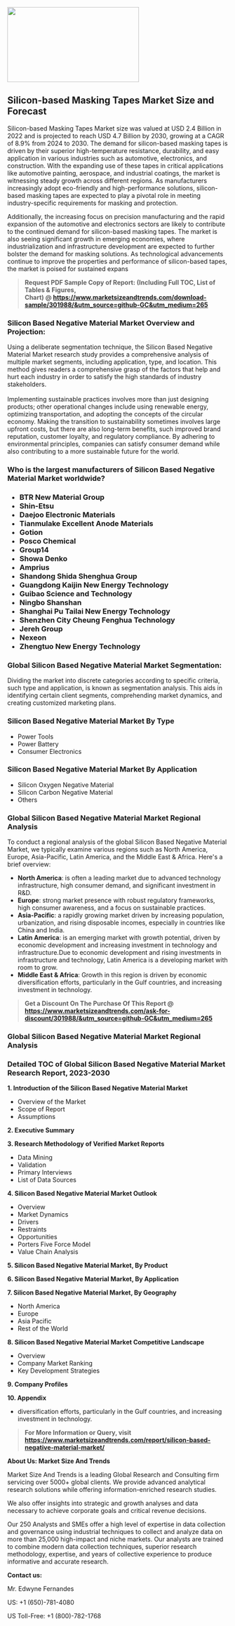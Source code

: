 <p><img class="alignnone size-medium wp-image-20088" src="https://ffe5etoiles.com/wp-content/uploads/2024/12/MST1-300x171.png" alt="" width="300" height="171" /></p><h2>Silicon-based Masking Tapes Market Size and Forecast</h2><p>Silicon-based Masking Tapes Market size was valued at USD 2.4 Billion in 2022 and is projected to reach USD 4.7 Billion by 2030, growing at a CAGR of 8.9% from 2024 to 2030. The demand for silicon-based masking tapes is driven by their superior high-temperature resistance, durability, and easy application in various industries such as automotive, electronics, and construction. With the expanding use of these tapes in critical applications like automotive painting, aerospace, and industrial coatings, the market is witnessing steady growth across different regions. As manufacturers increasingly adopt eco-friendly and high-performance solutions, silicon-based masking tapes are expected to play a pivotal role in meeting industry-specific requirements for masking and protection.</p><p>Additionally, the increasing focus on precision manufacturing and the rapid expansion of the automotive and electronics sectors are likely to contribute to the continued demand for silicon-based masking tapes. The market is also seeing significant growth in emerging economies, where industrialization and infrastructure development are expected to further bolster the demand for masking solutions. As technological advancements continue to improve the properties and performance of silicon-based tapes, the market is poised for sustained expans</p><blockquote id="" class=""><strong>Request PDF Sample Copy of Report: (Including Full TOC, List of Tables &amp; Figures, Chart)&nbsp;@&nbsp;<strong><a href="https://www.marketsizeandtrends.com/download-sample/301988/&utm_source=github-GC&utm_medium=265" target="_blank">https://www.marketsizeandtrends.com/download-sample/301988/&utm_source=github-GC&utm_medium=265</a></strong></strong></blockquote><h3 id="" class="">Silicon Based Negative Material Market&nbsp;Overview and Projection:</h3><p id="" class="">Using a deliberate segmentation technique, the Silicon Based Negative Material Market research study provides a comprehensive analysis of multiple market segments, including application, type, and location. This method gives readers a comprehensive grasp of the factors that help and hurt each industry in order to satisfy the high standards of industry stakeholders. <br /> <br />Implementing sustainable practices involves more than just designing products; other operational changes include using renewable energy, optimizing transportation, and adopting the concepts of the circular economy. Making the transition to sustainability sometimes involves large upfront costs, but there are also long-term benefits, such improved brand reputation, customer loyalty, and regulatory compliance. By adhering to environmental principles, companies can satisfy consumer demand while also contributing to a more sustainable future for the world.</p><h3 id="" class="">Who is the largest manufacturers of&nbsp;Silicon Based Negative Material Market worldwide?</h3><h3 class=""><p><ul><li>BTR New Material Group </li><li> Shin-Etsu </li><li> Daejoo Electronic Materials </li><li> Tianmulake Excellent Anode Materials </li><li> Gotion </li><li> Posco Chemical </li><li> Group14 </li><li> Showa Denko </li><li> Amprius </li><li> Shandong Shida Shenghua Group </li><li> Guangdong Kaijin New Energy Technology </li><li> Guibao Science and Technology </li><li> Ningbo Shanshan </li><li> Shanghai Pu Tailai New Energy Technology </li><li> Shenzhen City Cheung Fenghua Technology </li><li> Jereh Group </li><li> Nexeon </li><li> Zhengtuo New Energy Technology</li></ul></p></h3><h3 id="" class="">Global&nbsp;Silicon Based Negative Material Market Segmentation:</h3><p id="" class="">Dividing the market into discrete categories according to specific criteria, such type and application, is known as segmentation analysis. This aids in identifying certain client segments, comprehending market dynamics, and creating customized marketing plans.</p><h3 id="" class="">Silicon Based Negative Material Market&nbsp;By Type</h3><p><p><ul><li>Power Tools</li><li> Power Battery</li><li> Consumer Electronics</p></li></ul></p></p><h3 id="" class="">Silicon Based Negative Material Market&nbsp;By Application</h3><p class=""><p><ul><li>Silicon Oxygen Negative Material</li><li> Silicon Carbon Negative Material</li><li> Others</li></ul></p></p><h3 id="" class="">Global Silicon Based Negative Material Market Regional Analysis</h3><p id="" class="">To conduct a regional analysis of the global Silicon Based Negative Material Market, we typically examine various regions such as North America, Europe, Asia-Pacific, Latin America, and the Middle East &amp; Africa. Here's a brief overview:</p><ul><li><strong>North America</strong>: is often a leading market due to advanced technology infrastructure, high consumer demand, and significant investment in R&amp;D.</li><li><strong>Europe</strong>: strong market presence with robust regulatory frameworks, high consumer awareness, and a focus on sustainable practices.</li><li><strong>Asia-Pacific</strong>: a rapidly growing market driven by increasing population, urbanization, and rising disposable incomes, especially in countries like China and India.</li><li><strong>Latin America</strong>: is an emerging market with growth potential, driven by economic development and increasing investment in technology and infrastructure.Due to economic development and rising investments in infrastructure and technology, Latin America is a developing market with room to grow.</li><li><strong>Middle East &amp; Africa</strong>: Growth in this region is driven by economic diversification efforts, particularly in the Gulf countries, and increasing investment in technology.</li></ul><blockquote id="" class=""><strong>Get a Discount On The Purchase Of This Report @ <strong><a href="https://www.marketsizeandtrends.com/ask-for-discount/301988/&utm_source=github-GC&utm_medium=265" target="_blank">https://www.marketsizeandtrends.com/ask-for-discount/301988/&utm_source=github-GC&utm_medium=265</a></strong></strong></blockquote><h3 id="" class="">Global Silicon Based Negative Material Market Regional Analysis</h3><h3 id="" class="">Detailed TOC of Global Silicon Based Negative Material Market Research Report, 2023-2030</h3><p id="" class=""><strong>1. Introduction of the Silicon Based Negative Material Market</strong></p><ul><li>Overview of the Market</li><li>Scope of Report</li><li>Assumptions</li></ul><p id="" class=""><strong>2. Executive Summary</strong></p><p id="" class=""><strong>3. Research Methodology of Verified Market Reports</strong></p><ul><li>Data Mining</li><li>Validation</li><li>Primary Interviews</li><li>List of Data Sources</li></ul><p id="" class=""><strong>4. Silicon Based Negative Material Market Outlook</strong></p><ul><li>Overview</li><li>Market Dynamics</li><li>Drivers</li><li>Restraints</li><li>Opportunities</li><li>Porters Five Force Model</li><li>Value Chain Analysis</li></ul><p id="" class=""><strong>5. Silicon Based Negative Material Market, By Product</strong></p><p id="" class=""><strong>6. Silicon Based Negative Material Market, By Application</strong></p><p id="" class=""><strong>7. Silicon Based Negative Material Market, By Geography</strong></p><ul><li>North America</li><li>Europe</li><li>Asia Pacific</li><li>Rest of the World</li></ul><p id="" class=""><strong>8. Silicon Based Negative Material Market Competitive Landscape</strong></p><ul><li>Overview</li><li>Company Market Ranking</li><li>Key Development Strategies</li></ul><p id="" class=""><strong>9. Company Profiles</strong></p><p id="" class=""><strong>10. Appendix</strong></p><ul><li>diversification efforts, particularly in the Gulf countries, and increasing investment in technology.</li></ul><blockquote id="" class=""><strong>For More Information or Query, visit <strong><strong><a href="https://www.marketsizeandtrends.com/report/silicon-based-negative-material-market/" target="_blank">https://www.marketsizeandtrends.com/report/silicon-based-negative-material-market/</a></strong></strong></strong></blockquote><p id="" class=""><strong>About Us: Market Size And Trends</strong></p><p id="" class="">Market Size And Trends is a leading Global Research and Consulting firm servicing over 5000+ global clients. We provide advanced analytical research solutions while offering information-enriched research studies.</p><p id="" class="">We also offer insights into strategic and growth analyses and data necessary to achieve corporate goals and critical revenue decisions.</p><p id="" class="">Our 250 Analysts and SMEs offer a high level of expertise in data collection and governance using industrial techniques to collect and analyze data on more than 25,000 high-impact and niche markets. Our analysts are trained to combine modern data collection techniques, superior research methodology, expertise, and years of collective experience to produce informative and accurate research.</p><p id="" class=""><strong>Contact us:</strong></p><p id="" class="">Mr. Edwyne Fernandes</p><p id="" class="">US: +1 (650)-781-4080</p><p id="" class="">US Toll-Free: +1 (800)-782-1768</p>
